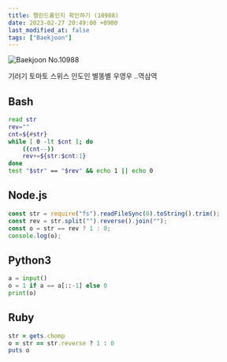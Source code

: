 ```yaml
---
title: 팰린드롬인지 확인하기 (10988)
date: 2023-02-27 20:49:00 +0900
last_modified_at: false
tags: ["Baekjoon"]
---
```


![Baekjoon No.10988](https://cdn.jsdelivr.net/gh/kimzuni/cdn/blog/baekjoon-10988.png)

기러기 토마토 스위스 인도인 별똥별 우영우 ..역삼역

## Bash

```bash
read str
rev=""
cnt=${#str}
while [ 0 -lt $cnt ]; do
	((cnt--))
	rev+=${str:$cnt:1}
done
test "$str" == "$rev" && echo 1 || echo 0
```

## Node.js

```javascript
const str = require("fs").readFileSync(0).toString().trim();
const rev = str.split("").reverse().join("");
const o = str == rev ? 1 : 0;
console.log(o);
```

## Python3

```python
a = input()
o = 1 if a == a[::-1] else 0
print(o)
```

## Ruby

```ruby
str = gets.chomp
o = str == str.reverse ? 1 : 0
puts o
```
